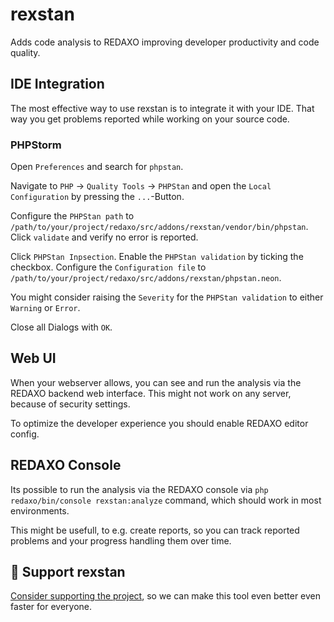 rexstan
=======

Adds code analysis to REDAXO improving developer productivity and code quality.

## IDE Integration

The most effective way to use rexstan is to integrate it with your IDE.
That way you get problems reported while working on your source code.

### PHPStorm

Open `Preferences` and search for `phpstan`.

Navigate to `PHP` -> `Quality Tools` -> `PHPStan` and open the `Local Configuration` by pressing the `...`-Button.

Configure the `PHPStan path` to `/path/to/your/project/redaxo/src/addons/rexstan/vendor/bin/phpstan`.
Click `validate` and verify no error is reported.

Click `PHPStan Inpsection`. Enable the `PHPStan validation` by ticking the checkbox.
Configure the `Configuration file` to `/path/to/your/project/redaxo/src/addons/rexstan/phpstan.neon`.

You might consider raising the `Severity` for the `PHPStan validation` to either `Warning` or `Error`.

Close all Dialogs with `OK`.

## Web UI

When your webserver allows, you can see and run the analysis via the REDAXO backend web interface.
This might not work on any server, because of security settings.

To optimize the developer experience you should enable REDAXO editor config.

## REDAXO Console

Its possible to run the analysis via the REDAXO console via `php redaxo/bin/console rexstan:analyze` command, which should work in most environments.

This might be usefull, to e.g. create reports, so you can track reported problems and your progress handling them over time.

## 💌 Support rexstan

[Consider supporting the project](https://github.com/sponsors/staabm), so we can make this tool even better even faster for everyone.

